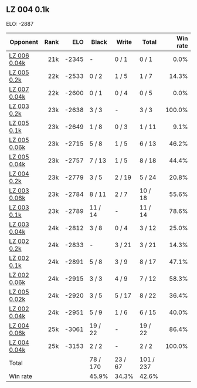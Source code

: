 ## LZ 004 0.1k ##

ELO: -2887

Opponent | Rank | ELO | Black | Write | Total | Win rate
---------|-----:|----:|-------|-------|-------|-------:
[LZ 006 0.04k](LZ%20006%200.04k.md) | 21k | -2345 | - | 0 / 1 | 0 / 1 | 0.0%
[LZ 005 0.2k](LZ%20005%200.2k.md) | 22k | -2533 | 0 / 2 | 1 / 5 | 1 / 7 | 14.3%
[LZ 007 0.04k](LZ%20007%200.04k.md) | 22k | -2600 | 0 / 1 | 0 / 4 | 0 / 5 | 0.0%
[LZ 003 0.2k](LZ%20003%200.2k.md) | 23k | -2638 | 3 / 3 | - | 3 / 3 | 100.0%
[LZ 005 0.1k](LZ%20005%200.1k.md) | 23k | -2649 | 1 / 8 | 0 / 3 | 1 / 11 | 9.1%
[LZ 005 0.06k](LZ%20005%200.06k.md) | 23k | -2715 | 5 / 8 | 1 / 5 | 6 / 13 | 46.2%
[LZ 005 0.04k](LZ%20005%200.04k.md) | 23k | -2757 | 7 / 13 | 1 / 5 | 8 / 18 | 44.4%
[LZ 004 0.2k](LZ%20004%200.2k.md) | 23k | -2779 | 3 / 5 | 2 / 19 | 5 / 24 | 20.8%
[LZ 003 0.06k](LZ%20003%200.06k.md) | 23k | -2784 | 8 / 11 | 2 / 7 | 10 / 18 | 55.6%
[LZ 003 0.1k](LZ%20003%200.1k.md) | 23k | -2789 | 11 / 14 | - | 11 / 14 | 78.6%
[LZ 003 0.04k](LZ%20003%200.04k.md) | 24k | -2812 | 3 / 8 | 0 / 4 | 3 / 12 | 25.0%
[LZ 002 0.2k](LZ%20002%200.2k.md) | 24k | -2833 | - | 3 / 21 | 3 / 21 | 14.3%
[LZ 002 0.1k](LZ%20002%200.1k.md) | 24k | -2891 | 5 / 8 | 3 / 9 | 8 / 17 | 47.1%
[LZ 002 0.06k](LZ%20002%200.06k.md) | 24k | -2915 | 3 / 3 | 4 / 9 | 7 / 12 | 58.3%
[LZ 005 0.02k](LZ%20005%200.02k.md) | 24k | -2920 | 3 / 5 | 5 / 17 | 8 / 22 | 36.4%
[LZ 002 0.04k](LZ%20002%200.04k.md) | 24k | -2951 | 5 / 9 | 1 / 6 | 6 / 15 | 40.0%
[LZ 004 0.06k](LZ%20004%200.06k.md) | 25k | -3061 | 19 / 22 | - | 19 / 22 | 86.4%
[LZ 004 0.04k](LZ%20004%200.04k.md) | 25k | -3153 | 2 / 2 | - | 2 / 2 | 100.0%
Total | | | 78 / 170 | 23 / 67 | 101 / 237 | 
Win rate| | | 45.9% | 34.3% | 42.6% | 
